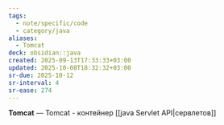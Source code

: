 ```yaml
---
tags:
  - note/specific/code
  - category/java
aliases:
  - Tomcat
deck: obsidian::java
created: 2025-09-13T17:33:33+03:00
updated: 2025-10-08T18:32:32+03:00
sr-due: 2025-10-12
sr-interval: 4
sr-ease: 274
---
```


**Tomcat**
—
Tomcat - контейнер [[java Servlet API|сервлетов]]
